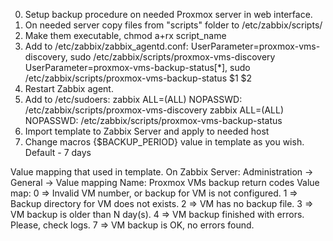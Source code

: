 ﻿0. Setup backup procedure on needed Proxmox server in web interface.
1. On needed server copy files from "scripts" folder to /etc/zabbix/scripts/
2. Make them executable, chmod a+rx script_name
3. Add to /etc/zabbix/zabbix_agentd.conf:
UserParameter=proxmox-vms-discovery, sudo /etc/zabbix/scripts/proxmox-vms-discovery
UserParameter=proxmox-vms-backup-status[*], sudo /etc/zabbix/scripts/proxmox-vms-backup-status $1 $2
4. Restart Zabbix agent.
5. Add to /etc/sudoers:
zabbix ALL=(ALL) NOPASSWD: /etc/zabbix/scripts/proxmox-vms-discovery
zabbix ALL=(ALL) NOPASSWD: /etc/zabbix/scripts/proxmox-vms-backup-status
6. Import template to Zabbix Server and apply to needed host
7. Change macros {$BACKUP_PERIOD} value in template as you wish. Default - 7 days

Value mapping that used in template. On Zabbix Server: Administration -> General -> Value mapping
Name: 		Proxmox VMs backup return codes
Value map: 	0 ⇒ Invalid VM number, or backup for VM is not configured.
		1 ⇒ Backup directory for VM does not exists.
		2 ⇒ VM has no backup file.
		3 ⇒ VM backup is older than N day(s).
		4 ⇒ VM backup finished with errors. Please, check logs.
		7 ⇒ VM backup is OK, no errors found.